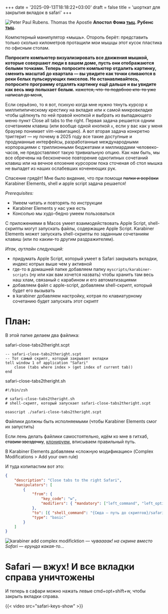 +++
date = '2025-09-13T18:18:22+03:00'
draft = false
title = 'шорткат для закрытия вкладок в safari'
+++



![Peter Paul Rubens. Thomas the Apostle](/images/05-safari-close-tabs-shortcut/00.png)
__Апостол Фома [тыц](https://en.wikipedia.org/wiki/Thomas_the_Apostle).  Рубенс [тыц](https://en.wikipedia.org/wiki/Peter_Paul_Rubens).__
 

Компютерный манипулятор «мышь». Оторопь берёт: представить только сколько километров протащили мои мышцы этот кусок пластика по офисным столам. 

__Попросите компьютер визуализировать все движения мышкой, которые совершают люди в вашем доме, пусть они отображаются белыми точками. Теперь попросите компьютер отдалить картинку, сменить масштаб до квартала  — вы увидите как точки сливаются в реки белых пульсирующих пикселов. Не останавливайтесь, попросите программу отдалять картинку ещё дальше и вы увидите как весь мир полыхает белым.__  ~~кажется, что-то подобное кто-то уже написал до меня~~[.](https://en.wikipedia.org/wiki/Neuromancer)

Если серьёзно, то я вот, психую когда мне нужно тянуть курсор к миллипипическому крестику на вкладке или к самой микровкладке чтобы щёлкнуть по ней правой кнопкой и выбрать из выпадающего меню пункт Close all tabs to the right. Первая задача решается одним сочетанием клавиш (или вообще одной кнопкой ```x```, если у вас как у меня браузер понимает vim-навигацию). А вот вторая задача конкретно триггерит — ну почему в 2025 году все такие доступные и продуманные интерфейсы, разработанные международными корпорациями с триллионными бюджетами и миллиардами человеко-часов, не предоставляют такую тривиальную опцию. Как нам быть, мы все обречены на бесконечное повторение однотипных сочетаний клавиш или на вечное елозение курсором пока сточеная об стол мышка не выпадет из наших ослабевших коченеющих рук. 

Спасение грядёт! Мне было видение, что при помощи ~~палки и верёвки~~ Karabiner Elements, shell и apple script задача решается!

*Prerequisites:*
- Умеем читать и повторять по инструкции
- Karabiner Elements у нас уже есть
- Консолью мы худо-бедно умеем пользоваться

С приложениями в Macos умеeт взаимодействовать Apple Script, shell-скрипты могут запускать файлы, содержащие Apple Script. Karabiner Elements может запускать shell-скрипты по заданным сочетаниям клавиш (или по каким-то другим раздражителям).

*Итак, аутлайн следующий:*
- придумать Apple Script, который умеет в Safari закрывать вкладки, индекс котрых выше чем у активной
- где-то в домашней папке добавляем папку `myscripts/karabiner-scripts` (ну или как вам хочется назвать) чтобы хранить там весь наш хлам, связаный с карабином и его автоматизациями
- добавляем файл с apple-script, добавляем shell-скрипт, который будет его вызывать
- в karabiner добавляем настройку, котрая по клавиатурному сочетанию будет запускать этот скрипт


План:
===

В этой папке делаем два файлика:

safari-close-tabs2theright.scpt
```applescript
-- safari-close-tabs2theright.scpt
-- Тот самый скрипт, который закрывает вкладки
tell window 1 of application "Safari"
    close (tabs where index > (get index of current tab))
end
```

safari-close-tabs2theright.sh
```shell
#!/bin/zsh

# safari-close-tabs2theright.sh
# shell-скрипт, который запускает safari-close-tabs2theright.scpt

osascript ./safari-close-tabs2theright.scpt

```

Файлики должны быть исполняемыми (чтобы Karabiner Elements смог их запустить)

Если лень делать файлики самостоятельно, идём ко мне в гитхаб, ~~ставим звездочку~~, [клонируем](http://github.com/validatorru/karabiner-scripts), вписываем правильный путь.

В Karabiner Elements добавляем «сложную модификацию» (Complex Modifications > Add your own rule)

И туда копипастим вот это:
```json
{
    "description": "Close tabs to the right Safari",
    "manipulators": [
        {
            "from": {
                "key_code": "w",
                "modifiers": { "mandatory": ["left_command", "left_option", "left_shift"] }
            },
            "to": [{ "shell_command": "{Сюда — путь до скриптов}/safari-close-tabs2theright.sh" }],
            "type": "basic"
        }
    ]
}
```

![karabiner add complex modificktion](/images/05-safari-close-tabs-shortcut/01.png)
— _чуваааак! на скрине вместо Safari — ерунда какая-то..._


Safari — вжух! И все вкладки справа уничтожены
====

И теперь в сафари можно нажать левые cmd+opt+shift+w, чтобы закрыть вкладки справа.

{{< video src="safari-keys-show" >}}
